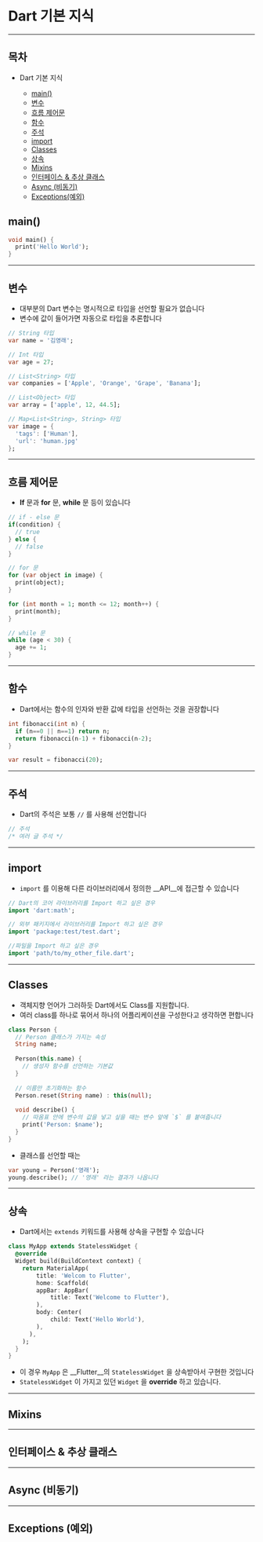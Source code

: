 # Dart 기본 지식

---

## 목차

- Dart 기본 지식

  - [main()](#main)
  - [변수](#변수)
  - [흐름 제어문](#흐름-제어문)
  - [함수](#함수)
  - [주석](#주석)
  - [import](#import)
  - [Classes](#classes)
  - [상속](#상속)
  - [Mixins](#mixins)
  - [인터페이스 & 추상 클래스](#인터페이스-&-추상-클래스)
  - [Async (비동기)](#async(비동기))
  - [Exceptions(예외)](#exceptions(예외))

  



## main()

~~~dart
void main() {
  print('Hello World');
}
~~~

---

## 변수

* 대부분의 Dart 변수는 명시적으로 타입을 선언할 필요가 없습니다
* 변수에 값이 들어가면 자동으로 타입을 추론합니다

~~~dart
// String 타입
var name = '김영래'; 

// Int 타입
var age = 27;

// List<String> 타입
var companies = ['Apple', 'Orange', 'Grape', 'Banana']; 

// List<Object> 타입
var array = ['apple', 12, 44.5]; 

// Map<List<String>, String> 타입
var image = {
  'tags': ['Human'],
  'url': 'human.jpg'
}; 
~~~

---

## 흐름 제어문

* __If__ 문과 __for__ 문, __while__ 문 등이 있습니다

~~~dart
// if - else 문
if(condition) {
  // true
} else {
  // false
}

// for 문
for (var object in image) {
  print(object);
}

for (int month = 1; month <= 12; month++) {
  print(month);
}

// while 문
while (age < 30) {
  age += 1;
}

~~~

---

## 함수

* Dart에서는 함수의 인자와 반환 값에 타입을 선언하는 것을 권장합니다

~~~dart
int fibonacci(int n) {
  if (n==0 || n==1) return n;
  return fibonacci(n-1) + fibonacci(n-2);
}

var result = fibonacci(20);
~~~

---

## 주석

* Dart의 주석은 보통 `//` 를 사용해 선언합니다

~~~dart
// 주석
/* 여러 글 주석 */
~~~

---

## import

* `import` 를 이용해 다른 라이브러리에서 정의한 __API__에 접근할 수 있습니다

~~~dart
// Dart의 코어 라이브러리를 Import 하고 싶은 경우
import 'dart:math';

// 외부 패키지에서 라이브러리를 Import 하고 싶은 경우
import 'package:test/test.dart';

//파일을 Import 하고 싶은 경우
import 'path/to/my_other_file.dart';
~~~

---

## Classes

* 객체지향 언어가 그러하듯 Dart에서도 Class를 지원합니다.
* 여러 class를 하나로 묶어서 하나의 어플리케이션을 구성한다고 생각하면 편합니다

~~~dart
class Person {
  // Person 클래스가 가지는 속성
  String name;
  
  Person(this.name) {
    // 생성자 함수를 선언하는 기본값
  }
  
  // 이름만 초기화하는 함수
  Person.reset(String name) : this(null);
  
  void describe() {
    // 따옴표 안에 변수의 값을 넣고 싶을 때는 변수 앞에 `$` 를 붙여줍니다
    print('Person: $name');
  }
}
~~~

* 클래스를 선언할 때는

~~~dart
var young = Person('영래');
young.describe(); // '영래' 라는 결과가 나옵니다
~~~

---

## 상속

* Dart에서는 `extends` 키워드를 사용해 상속을 구현할 수 있습니다

~~~dart
class MyApp extends StatelessWidget {
  @override
  Widget build(BuildContext context) {
    return MaterialApp(
    	title: 'Welcom to Flutter',
    	home: Scaffold(
      	appBar: AppBar(
        	title: Text('Welcome to Flutter'),
        ),
      	body: Center(
        	child: Text('Hello World'),
        ),
      ),
    );
  }
}
~~~

* 이 경우 `MyApp` 은 __Flutter__의 `StatelessWidget` 을 상속받아서 구현한 것입니다
* `StatelessWidget` 이 가지고 있던 `Widget` 을 __override__ 하고 있습니다.

---

## Mixins



---

## 인터페이스 & 추상 클래스

---

## Async (비동기)

---

## Exceptions (예외)

